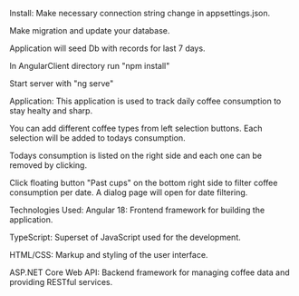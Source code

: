Install:
Make necessary connection string change in appsettings.json. 

Make migration and update your database.

Application will seed Db with records for last 7 days. 

In AngularClient directory run "npm install"

Start server with "ng serve"


Application:
This application is used to track daily coffee consumption to stay healty and sharp.

You can add different coffee types from left selection buttons. Each selection will be added to todays consumption.

Todays consumption is listed on the right side and each one can be removed by clicking.

Click floating button "Past cups" on the bottom right side to filter coffee consumption per date. A dialog page will open for date filtering.


Technologies Used:
Angular 18: Frontend framework for building the application.

TypeScript: Superset of JavaScript used for the development.

HTML/CSS: Markup and styling of the user interface.

ASP.NET Core Web API: Backend framework for managing coffee data and providing RESTful services.
